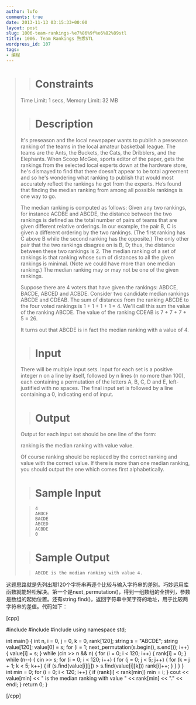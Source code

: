 ```yaml
---
author: lufo
comments: true
date: 2013-11-13 03:15:33+00:00
layout: post
slug: 1006-team-rankings-%e7%86%9f%e6%82%89stl
title: 1006. Team Rankings 熟悉STL
wordpress_id: 107
tags:
- 编程
---
```


<blockquote>

> 
> # Constraints
> 
> 
Time Limit: 1 secs, Memory Limit: 32 MB

> 
> # Description
> 
> 
It's preseason and the local newspaper wants to publish a preseason ranking of the teams in the local amateur basketball league. The teams are the Ants, the Buckets, the Cats, the Dribblers, and the Elephants. When Scoop McGee, sports editor of the paper, gets the rankings from the selected local experts down at the hardware store, he's dismayed to find that there doesn't appear to be total agreement and so he's wondering what ranking to publish that would most accurately reflect the rankings he got from the experts. He’s found that finding the median ranking from among all possible rankings is one way to go.

The median ranking is computed as follows: Given any two rankings, for instance ACDBE and ABCDE, the distance between the two rankings is defined as the total number of pairs of teams that are given different relative orderings. In our example, the pair B, C is given a different ordering by the two rankings. (The first ranking has C above B while the second ranking has the opposite.) The only other pair that the two rankings disagree on is B, D; thus, the distance between these two rankings is 2. The median ranking of a set of rankings is that ranking whose sum of distances to all the given rankings is minimal. (Note we could have more than one median ranking.) The median ranking may or may not be one of the given rankings.

Suppose there are 4 voters that have given the rankings: ABDCE, BACDE, ABCED and ACBDE. Consider two candidate median rankings ABCDE and CDEAB. The sum of distances from the ranking ABCDE to the four voted rankings is 1 + 1 + 1 + 1 = 4. We'll call this sum the value of the ranking ABCDE. The value of the ranking CDEAB is 7 + 7 + 7 + 5 = 26.

It turns out that ABCDE is in fact the median ranking with a value of 4. 

> 
> # Input
> 
> 
There will be multiple input sets. Input for each set is a positive integer n on a line by itself, followed by n lines (n no more than 100), each containing a permutation of the letters A, B, C, D and E, left-justified with no spaces. The final input set is followed by a line containing a 0, indicating end of input.

> 
> # Output
> 
> 
Output for each input set should be one line of the form:

ranking is the median ranking with value value.

Of course ranking should be replaced by the correct ranking and value with the correct value. If there is more than one median ranking, you should output the one which comes first alphabetically. 

> 
> # Sample Input
> 
> 

>     
>     4
>     ABDCE
>     BACDE
>     ABCED
>     ACBDE
>     0
> 
> 

> 
> # Sample Output
> 
> 

>     
>     ABCDE is the median ranking with value 4.
> 
> 
</blockquote>


这题思路就是先列出那120个字符串再逐个比较与输入字符串的差别。巧妙运用库函数就能轻松解决。第一个是next_permutation()，得到一组数组的全排列，参数是数组的起始位置。还有string.find()，返回字符串中某字符的地址，用于比较两字符串的差值。代码如下：

[cpp]

#include <iostream>
#include <cstring>
#include <algorithm>
using namespace std;

int main() {
 int n, i = 0, j = 0, k = 0, rank[120];
 string s = "ABCDE";
 string value[120];
 value[0] = s;
 for (i = 1; next_permutation(s.begin(), s.end()); i++) {
 value[i] = s;
 }
 while (cin >> n && n) {
 for (i = 0; i < 120; i++) {
 rank[i] = 0;
 }
 while (n--) {
 cin >> s;
 for (i = 0; i < 120; i++) {
 for (j = 0; j < 5; j++) {
 for (k = j + 1; k < 5; k++) {
 if (s.find(value[i][j]) > s.find(value[i][k]))
 rank[i]++;
 }
 }
 }
 }
 int min = 0;
 for (i = 0; i < 120; i++) {
 if (rank[i] < rank[min])
 min = i;
 }
 cout << value[min] << " is the median ranking with value " << rank[min]
 << "." << endl;
 }
 return 0;
}

[/cpp]
